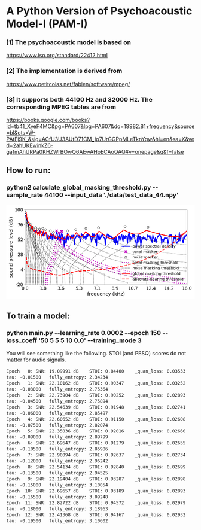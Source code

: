 # A Python Version of Psychoacoustic Model-I (PAM-I)

### [1] The psychoacoustic model is based on  
https://www.iso.org/standard/22412.html
### [2] The implementation is derived from 
https://www.petitcolas.net/fabien/software/mpeg/
### [3] It supports both 44100 Hz and 32000 Hz. The corresponding MPEG tables are from 
https://books.google.com/books?id=tb41_XyeF4MC&pg=PA607&lpg=PA607&dq=19982.81+frequency&source=bl&ots=W-PAtFj9K_&sig=ACfU3U3AUtD71CM_jo7UrGGPpMLeTknYqw&hl=en&sa=X&ved=2ahUKEwinkZ6-gafmAhURPa0KHZWrBOwQ6AEwAHoECAoQAQ#v=onepage&q&f=false

## How to run:
### python2 calculate_global_masking_threshold.py --sample_rate 44100 --input_data './data/test_data_44.npy'

![alt text](https://github.com/cocosci/pam-nac/blob/master/pam/output/pam-1-test.png)

## To train a model:

### python main.py --learning_rate 0.0002 --epoch 150  --loss_coeff '50 5 5 5 10 0.0'  --training_mode 3

You will see something like the following. STOI (and PESQ) scores do not matter for audio signals.
```
Epoch   0: SNR: 19.09991 dB    STOI: 0.84400    _quan_loss: 0.03533  tau: -0.01500   fully_entropy: 2.34234
Epoch   1: SNR: 22.10162 dB    STOI: 0.90347    _quan_loss: 0.03252  tau: -0.03000   fully_entropy: 2.75364
Epoch   2: SNR: 22.73904 dB    STOI: 0.90252    _quan_loss: 0.02893  tau: -0.04500   fully_entropy: 2.75894
Epoch   3: SNR: 22.54639 dB    STOI: 0.91948    _quan_loss: 0.02741  tau: -0.06000   fully_entropy: 2.85497
Epoch   4: SNR: 22.60652 dB    STOI: 0.91150    _quan_loss: 0.02608  tau: -0.07500   fully_entropy: 2.82074
Epoch   5: SNR: 22.35036 dB    STOI: 0.92016    _quan_loss: 0.02660  tau: -0.09000   fully_entropy: 2.89799
Epoch   6: SNR: 22.69647 dB    STOI: 0.91279    _quan_loss: 0.02655  tau: -0.10500   fully_entropy: 2.85986
Epoch   7: SNR: 22.90094 dB    STOI: 0.92637    _quan_loss: 0.02734  tau: -0.12000   fully_entropy: 2.96242
Epoch   8: SNR: 22.54134 dB    STOI: 0.92840    _quan_loss: 0.02699  tau: -0.13500   fully_entropy: 2.94525
Epoch   9: SNR: 22.19404 dB    STOI: 0.93287    _quan_loss: 0.02898  tau: -0.15000   fully_entropy: 3.10054
Epoch  10: SNR: 22.69657 dB    STOI: 0.93189    _quan_loss: 0.02893  tau: -0.16500   fully_entropy: 3.09248
Epoch  11: SNR: 22.82722 dB    STOI: 0.94572    _quan_loss: 0.02979  tau: -0.18000   fully_entropy: 3.18963
Epoch  12: SNR: 22.41368 dB    STOI: 0.94167    _quan_loss: 0.02932  tau: -0.19500   fully_entropy: 3.10602
```